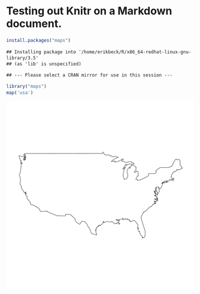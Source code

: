 # Testing out Knitr on a Markdown document. #



```r
install.packages("maps")
```

```
## Installing package into '/home/erikbeck/R/x86_64-redhat-linux-gnu-library/3.5'
## (as 'lib' is unspecified)
```

```
## --- Please select a CRAN mirror for use in this session ---
```

```r
library("maps")
map('usa')
```

![plot of chunk MapTest](figure/MapTest-1.png)


